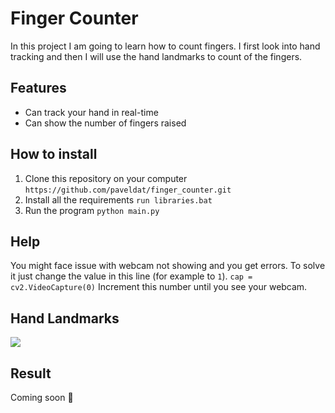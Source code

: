 # Finger Counter
In this project I am going to learn how to count fingers. 
I first look into hand tracking and then I will use the hand landmarks to count of the fingers.

## Features
* Can track your hand in real-time
* Can show the number of fingers raised

## How to install
1. Clone this repository on your computer
`https://github.com/paveldat/finger_counter.git`
2. Install all the requirements
`run libraries.bat`
3. Run the program
`python main.py`

## Help
You might face issue with webcam not showing and you get errors.
To solve it just change the value in this line (for example to `1`).
`cap = cv2.VideoCapture(0)`
Increment this number until you see your webcam.

## Hand Landmarks
<img src="https://github.com/paveldat/gesture_volume_control/blob/main/img/HandLandmarks.png">

## Result
Coming soon 🤠
